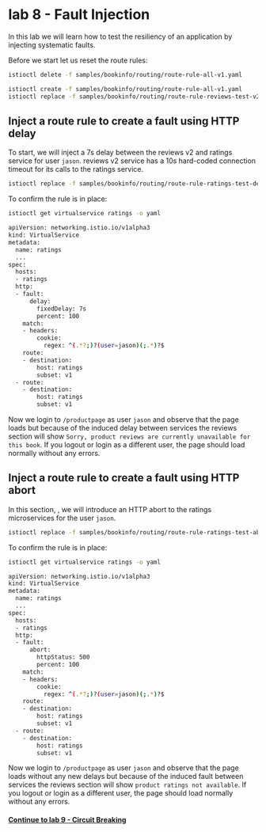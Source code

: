 # lab 8 - Fault Injection

In this lab we will learn how to test the resiliency of an application by injecting systematic faults.

Before we start let us reset the route rules:
```sh
istioctl delete -f samples/bookinfo/routing/route-rule-all-v1.yaml

istioctl create -f samples/bookinfo/routing/route-rule-all-v1.yaml
istioctl replace -f samples/bookinfo/routing/route-rule-reviews-test-v2.yaml
```

## Inject a route rule to create a fault using HTTP delay

To start, we will inject a 7s delay between the reviews v2 and ratings service for user `jason`. reviews v2 service has a 10s hard-coded connection timeout for its calls to the ratings service.

```sh
istioctl replace -f samples/bookinfo/routing/route-rule-ratings-test-delay.yaml
```

To confirm the rule is in place:
```sh
istioctl get virtualservice ratings -o yaml

apiVersion: networking.istio.io/v1alpha3
kind: VirtualService
metadata:
  name: ratings
  ...
spec:
  hosts:
  - ratings
  http:
  - fault:
      delay:
        fixedDelay: 7s
        percent: 100
    match:
    - headers:
        cookie:
          regex: ^(.*?;)?(user=jason)(;.*)?$
    route:
    - destination:
        host: ratings
        subset: v1
  - route:
    - destination:
        host: ratings
        subset: v1
```

Now we login to `/productpage` as user `jason` and observe that the page loads but because of the induced delay between services the reviews section will show `Sorry, product reviews are currently unavailable for this book`.
If you logout or login as a different user, the page should load normally without any errors.

## Inject a route rule to create a fault using HTTP abort

In this section, , we will introduce an HTTP abort to the ratings microservices for the user `jason`.

```sh
istioctl replace -f samples/bookinfo/routing/route-rule-ratings-test-abort.yaml
```

To confirm the rule is in place:
```sh
istioctl get virtualservice ratings -o yaml

apiVersion: networking.istio.io/v1alpha3
kind: VirtualService
metadata:
  name: ratings
  ...
spec:
  hosts:
  - ratings
  http:
  - fault:
      abort:
        httpStatus: 500
        percent: 100
    match:
    - headers:
        cookie:
          regex: ^(.*?;)?(user=jason)(;.*)?$
    route:
    - destination:
        host: ratings
        subset: v1
  - route:
    - destination:
        host: ratings
        subset: v1
```

Now we login to `/productpage` as user `jason` and observe that the page loads without any new delays but because of the induced fault between services the reviews section will show `product ratings not available`.
If you logout or login as a different user, the page should load normally without any errors.


#### [Continue to lab 9 - Circuit Breaking](../lab-9/README.md)
